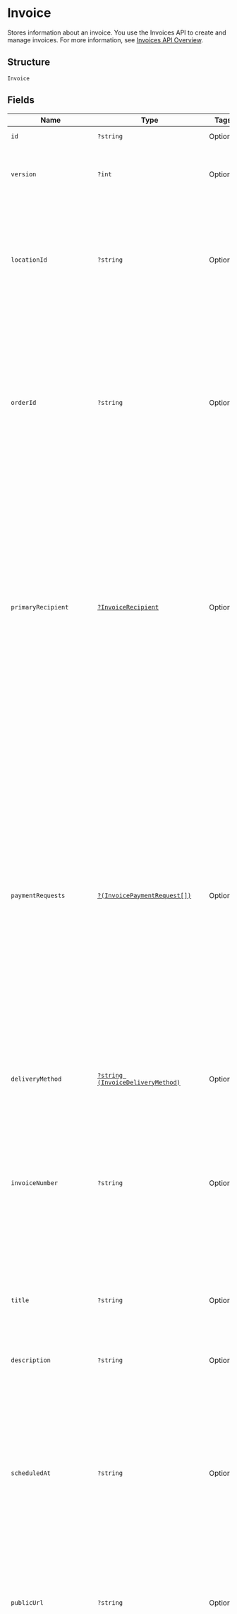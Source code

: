 
# Invoice

Stores information about an invoice. You use the Invoices API to create and manage
invoices. For more information, see [Invoices API Overview](https://developer.squareup.com/docs/invoices-api/overview).

## Structure

`Invoice`

## Fields

| Name | Type | Tags | Description | Getter | Setter |
|  --- | --- | --- | --- | --- | --- |
| `id` | `?string` | Optional | The Square-assigned ID of the invoice. | getId(): ?string | setId(?string id): void |
| `version` | `?int` | Optional | The Square-assigned version number, which is incremented each time an update is committed to the invoice. | getVersion(): ?int | setVersion(?int version): void |
| `locationId` | `?string` | Optional | The ID of the location that this invoice is associated with.<br><br>If specified in a `CreateInvoice` request, the value must match the `location_id` of the associated order.<br>**Constraints**: *Minimum Length*: `1`, *Maximum Length*: `255` | getLocationId(): ?string | setLocationId(?string locationId): void |
| `orderId` | `?string` | Optional | The ID of the [order](../../doc/models/order.md) for which the invoice is created.<br>This field is required when creating an invoice, and the order must be in the `OPEN` state.<br><br>To view the line items and other information for the associated order, call the<br>[RetrieveOrder](../../doc/apis/orders.md#retrieve-order) endpoint using the order ID.<br>**Constraints**: *Minimum Length*: `1`, *Maximum Length*: `255` | getOrderId(): ?string | setOrderId(?string orderId): void |
| `primaryRecipient` | [`?InvoiceRecipient`](../../doc/models/invoice-recipient.md) | Optional | Represents a snapshot of customer data. This object stores customer data that is displayed on the invoice<br>and that Square uses to deliver the invoice.<br><br>When you provide a customer ID for a draft invoice, Square retrieves the associated customer profile and populates<br>the remaining `InvoiceRecipient` fields. You cannot update these fields after the invoice is published.<br>Square updates the customer ID in response to a merge operation, but does not update other fields. | getPrimaryRecipient(): ?InvoiceRecipient | setPrimaryRecipient(?InvoiceRecipient primaryRecipient): void |
| `paymentRequests` | [`?(InvoicePaymentRequest[])`](../../doc/models/invoice-payment-request.md) | Optional | The payment schedule for the invoice, represented by one or more payment requests that<br>define payment settings, such as amount due and due date. An invoice supports the following payment request combinations:<br><br>- One balance<br>- One deposit with one balance<br>- 2–12 installments<br>- One deposit with 2–12 installments<br><br>This field is required when creating an invoice. It must contain at least one payment request.<br>All payment requests for the invoice must equal the total order amount. For more information, see<br>[Configuring payment requests](https://developer.squareup.com/docs/invoices-api/create-publish-invoices#payment-requests).<br><br>Adding `INSTALLMENT` payment requests to an invoice requires an<br>[Invoices Plus subscription](https://developer.squareup.com/docs/invoices-api/overview#invoices-plus-subscription). | getPaymentRequests(): ?array | setPaymentRequests(?array paymentRequests): void |
| `deliveryMethod` | [`?string (InvoiceDeliveryMethod)`](../../doc/models/invoice-delivery-method.md) | Optional | Indicates how Square delivers the [invoice](../../doc/models/invoice.md) to the customer. | getDeliveryMethod(): ?string | setDeliveryMethod(?string deliveryMethod): void |
| `invoiceNumber` | `?string` | Optional | A user-friendly invoice number that is displayed on the invoice. The value is unique within a location.<br>If not provided when creating an invoice, Square assigns a value.<br>It increments from 1 and is padded with zeros making it 7 characters long<br>(for example, 0000001 and 0000002).<br>**Constraints**: *Minimum Length*: `1`, *Maximum Length*: `191` | getInvoiceNumber(): ?string | setInvoiceNumber(?string invoiceNumber): void |
| `title` | `?string` | Optional | The title of the invoice, which is displayed on the invoice.<br>**Constraints**: *Minimum Length*: `1`, *Maximum Length*: `255` | getTitle(): ?string | setTitle(?string title): void |
| `description` | `?string` | Optional | The description of the invoice, which is displayed on the invoice.<br>**Constraints**: *Minimum Length*: `1`, *Maximum Length*: `65536` | getDescription(): ?string | setDescription(?string description): void |
| `scheduledAt` | `?string` | Optional | The timestamp when the invoice is scheduled for processing, in RFC 3339 format.<br>After the invoice is published, Square processes the invoice on the specified date,<br>according to the delivery method and payment request settings.<br><br>If the field is not set, Square processes the invoice immediately after it is published. | getScheduledAt(): ?string | setScheduledAt(?string scheduledAt): void |
| `publicUrl` | `?string` | Optional | The URL of the Square-hosted invoice page.<br>After you publish the invoice using the `PublishInvoice` endpoint, Square hosts the invoice<br>page and returns the page URL in the response. | getPublicUrl(): ?string | setPublicUrl(?string publicUrl): void |
| `nextPaymentAmountMoney` | [`?Money`](../../doc/models/money.md) | Optional | Represents an amount of money. `Money` fields can be signed or unsigned.<br>Fields that do not explicitly define whether they are signed or unsigned are<br>considered unsigned and can only hold positive amounts. For signed fields, the<br>sign of the value indicates the purpose of the money transfer. See<br>[Working with Monetary Amounts](https://developer.squareup.com/docs/build-basics/working-with-monetary-amounts)<br>for more information. | getNextPaymentAmountMoney(): ?Money | setNextPaymentAmountMoney(?Money nextPaymentAmountMoney): void |
| `status` | [`?string (InvoiceStatus)`](../../doc/models/invoice-status.md) | Optional | Indicates the status of an invoice. | getStatus(): ?string | setStatus(?string status): void |
| `timezone` | `?string` | Optional | The time zone used to interpret calendar dates on the invoice, such as `due_date`.<br>When an invoice is created, this field is set to the `timezone` specified for the seller<br>location. The value cannot be changed.<br><br>For example, a payment `due_date` of 2021-03-09 with a `timezone` of America/Los\_Angeles<br>becomes overdue at midnight on March 9 in America/Los\_Angeles (which equals a UTC timestamp<br>of 2021-03-10T08:00:00Z). | getTimezone(): ?string | setTimezone(?string timezone): void |
| `createdAt` | `?string` | Optional | The timestamp when the invoice was created, in RFC 3339 format. | getCreatedAt(): ?string | setCreatedAt(?string createdAt): void |
| `updatedAt` | `?string` | Optional | The timestamp when the invoice was last updated, in RFC 3339 format. | getUpdatedAt(): ?string | setUpdatedAt(?string updatedAt): void |
| `acceptedPaymentMethods` | [`?InvoiceAcceptedPaymentMethods`](../../doc/models/invoice-accepted-payment-methods.md) | Optional | The payment methods that customers can use to pay an invoice on the Square-hosted invoice page. | getAcceptedPaymentMethods(): ?InvoiceAcceptedPaymentMethods | setAcceptedPaymentMethods(?InvoiceAcceptedPaymentMethods acceptedPaymentMethods): void |
| `customFields` | [`?(InvoiceCustomField[])`](../../doc/models/invoice-custom-field.md) | Optional | Additional seller-defined fields that are displayed on the invoice. For more information, see<br>[Custom fields](https://developer.squareup.com/docs/invoices-api/overview#custom-fields).<br><br>Adding custom fields to an invoice requires an<br>[Invoices Plus subscription](https://developer.squareup.com/docs/invoices-api/overview#invoices-plus-subscription).<br><br>Max: 2 custom fields | getCustomFields(): ?array | setCustomFields(?array customFields): void |
| `subscriptionId` | `?string` | Optional | The ID of the [subscription](../../doc/models/subscription.md) associated with the invoice.<br>This field is present only on subscription billing invoices. | getSubscriptionId(): ?string | setSubscriptionId(?string subscriptionId): void |
| `saleOrServiceDate` | `?string` | Optional | The date of the sale or the date that the service is rendered, in `YYYY-MM-DD` format.<br>This field can be used to specify a past or future date which is displayed on the invoice. | getSaleOrServiceDate(): ?string | setSaleOrServiceDate(?string saleOrServiceDate): void |
| `paymentConditions` | `?string` | Optional | **France only.** The payment terms and conditions that are displayed on the invoice. For more information,<br>see [Payment conditions](https://developer.squareup.com/docs/invoices-api/overview#payment-conditions).<br><br>For countries other than France, Square returns an `INVALID_REQUEST_ERROR` with a `BAD_REQUEST` code and<br>"Payment conditions are not supported for this location's country" detail if this field is included in `CreateInvoice` or `UpdateInvoice` requests.<br>**Constraints**: *Minimum Length*: `1`, *Maximum Length*: `2000` | getPaymentConditions(): ?string | setPaymentConditions(?string paymentConditions): void |

## Example (as JSON)

```json
{
  "version": null,
  "location_id": null,
  "order_id": null,
  "primary_recipient": null,
  "payment_requests": null,
  "delivery_method": null,
  "invoice_number": null,
  "title": null,
  "description": null,
  "scheduled_at": null,
  "next_payment_amount_money": null,
  "status": null,
  "accepted_payment_methods": null,
  "custom_fields": null,
  "sale_or_service_date": null,
  "payment_conditions": null
}
```

